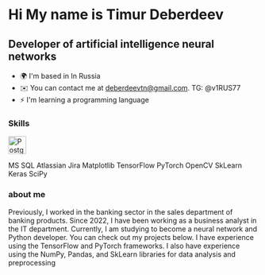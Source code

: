Hi My name is Timur Deberdeev
=======================================================================================================================================

Developer of artificial intelligence neural networks
----------------------------------------------------

* 🌍 I'm based in In Russia
* ✉️ You can contact me at [deberdeevtn@gmail.com](mailto:deberdeevtn@gmail.com). 
TG: @v1RUS77                          
* ⚡ I'm learning a programming language 

### Skills

<p align="left"> <a href="https://www.postgresql.org/" target="_blank" rel="noreferrer"><img src="https://raw.githubusercontent.com/danielcranney/readme-generator/main/public/icons/skills/postgresql-colored.svg" width="36" height="36" alt="PostgreSQL" /></a> </p>
MS SQL
Atlassian Jira
Matplotlib
TensorFlow
PyTorch
OpenCV
SkLearn
Keras
SciPy

### about me

Previously, I worked in the banking sector in the sales department of banking products. Since 2022, I have been working as a business analyst in the IT department. Currently, I am studying to become a neural network and Python developer. You can check out my projects below. I have experience using the TensorFlow and PyTorch frameworks. I also have experience using the NumPy, Pandas, and SkLearn libraries for data analysis and preprocessing
